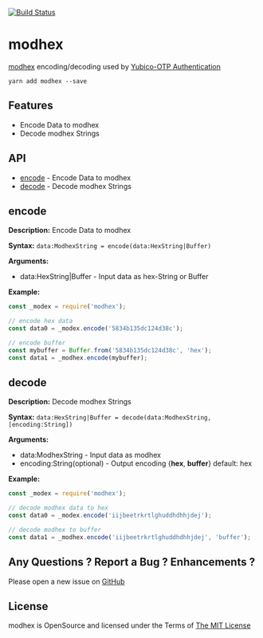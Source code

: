[![Build Status](https://travis-ci.org/AndiDittrich/Node.modhex.svg?branch=master)](https://travis-ci.org/AndiDittrich/Node.modhex)

modhex
=========================

[modhex](https://developers.yubico.com/yubico-c/Manuals/modhex.1.html) encoding/decoding used by [Yubico-OTP Authentication](https://developers.yubico.com/OTP/)

```
yarn add modhex --save
```

Features
------------------------------

* Encode Data to modhex
* Decode modhex Strings 

API
------------------------------

 * [encode](#encode) - Encode Data to modhex
 * [decode](#decode) - Decode modhex Strings 


encode
------------------------------

**Description:** Encode Data to modhex

**Syntax:** `data:ModhexString = encode(data:HexString|Buffer)`

**Arguments:**

 * data:HexString|Buffer - Input data as hex-String or Buffer

**Example:**

```js
const _modex = require('modhex');

// encode hex data
const data0 = _modex.encode('5834b135dc124d38c');

// encode buffer
const mybuffer = Buffer.from('5834b135dc124d38c', 'hex');
const data1 = _modhex.encode(mybuffer);
```

decode
------------------------------

**Description:** Decode modhex Strings 

**Syntax:** `data:HexString|Buffer = decode(data:ModhexString, [encoding:String])`

**Arguments:**

 * data:ModhexString - Input data as modhex
 * encoding:String(optional) - Output encoding {**hex**, **buffer**} default: hex

**Example:**

```js
const _modex = require('modhex');

// decode modhex data to hex
const data0 = _modex.encode('iijbeetrkrtlghuddhdhhjdej');

// decode modhex to buffer
const data1 = _modhex.encode('iijbeetrkrtlghuddhdhhjdej', 'buffer');
```

Any Questions ? Report a Bug ? Enhancements ?
---------------------------------------------
Please open a new issue on [GitHub](https://github.com/AndiDittrich/Node.modhex/issues)

License
-------
modhex is OpenSource and licensed under the Terms of [The MIT License](LICENSE.md)
